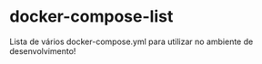 # docker-compose-list
Lista de vários docker-compose.yml para utilizar no ambiente de desenvolvimento!
